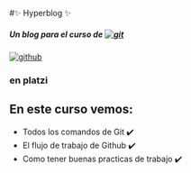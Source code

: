 #✨ Hyperblog ✨
#####  Un blog para el curso de [![git](https://media4.giphy.com/media/kH6CqYiquZawmU1HI6/giphy.gif?cid=ecf05e478qpqr20ghz13r2bhkk43ihej6gyhk905igcbfi0l&rid=giphy.gif&ct=g "git")](http://https://media4.giphy.com/media/kH6CqYiquZawmU1HI6/giphy.gif?cid=ecf05e478qpqr20ghz13r2bhkk43ihej6gyhk905igcbfi0l&rid=giphy.gif&ct=g "git") 

[![github](https://media2.giphy.com/media/d9RbxjZ8QXesiYoerE/giphy.gif?cid=ecf05e478qpqr20ghz13r2bhkk43ihej6gyhk905igcbfi0l&rid=giphy.gif&ct=g "github")](http://https://media2.giphy.com/media/d9RbxjZ8QXesiYoerE/giphy.gif?cid=ecf05e478qpqr20ghz13r2bhkk43ihej6gyhk905igcbfi0l&rid=giphy.gif&ct=g "github")

###  en platzi


##  **En este curso vemos:**
- Todos los comandos de Git ✔️
- El flujo de trabajo de Github ✔️
- Como tener buenas practicas de trabajo ✔️
